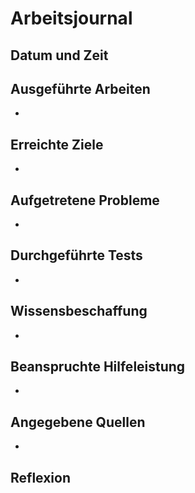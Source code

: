 # Arbeitsjournal

## Datum und Zeit


## Ausgeführte Arbeiten
- 

## Erreichte Ziele
- 

## Aufgetretene Probleme
- 

## Durchgeführte Tests
- 

## Wissensbeschaffung
- 

## Beanspruchte Hilfeleistung
- 

## Angegebene Quellen
- 

## Reflexion


